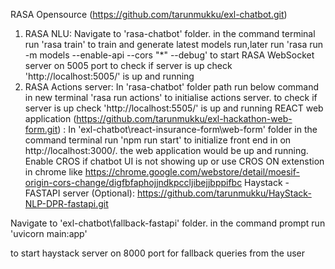 RASA Opensource (https://github.com/tarunmukku/exl-chatbot.git)
1.	RASA NLU: 
Navigate to 'rasa-chatbot' folder. in the command terminal run
'rasa train' 
to train and generate latest models run,later run
 'rasa run -m models --enable-api --cors "*" --debug' 
to start RASA WebSocket server on 5005 port to check if server is up check 'http://localhost:5005/' is up and running
2.	RASA Actions server:
In 'rasa-chatbot' folder path run below command in new terminal
'rasa run actions' 
to initialise actions server. to check if server is up check 'http://localhost:5505/' is up and running
REACT web application (https://github.com/tarunmukku/exl-hackathon-web-form.git) : 
In 'exl-chatbot\react-insurance-form\web-form' folder in the command terminal run 'npm run start' 
to initialize front end in on http://localhost:3000/. the web application would be up and running. Enable CROS if chatbot UI is not showing up or use CROS ON extenstion in chrome like https://chrome.google.com/webstore/detail/moesif-origin-cors-change/digfbfaphojjndkpccljibejjbppifbc
Haystack - FASTAPI server (Optional):
https://github.com/tarunmukku/HayStack-NLP-DPR-fastapi.git

 Navigate to 'exl-chatbot\fallback-fastapi' folder.
 in the command prompt run 
'uvicorn main:app' 

to start haystack server on 8000 port for fallback queries from the user

